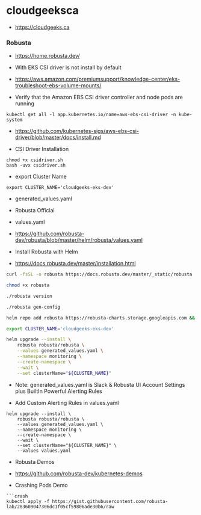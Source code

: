 # cloudgeeksca

- https://cloudgeeks.ca

### Robusta

- https://home.robusta.dev/

- With EKS CSI driver is not install by default
- https://aws.amazon.com/premiumsupport/knowledge-center/eks-troubleshoot-ebs-volume-mounts/

- Verify that the Amazon EBS CSI driver controller and node pods are running
```
kubectl get all -l app.kubernetes.io/name=aws-ebs-csi-driver -n kube-system
```

- https://github.com/kubernetes-sigs/aws-ebs-csi-driver/blob/master/docs/install.md

- CSI Driver Installation
```
chmod +x csidriver.sh
bash -uvx csidriver.sh
```


- export Cluster Name
```
export CLUSTER_NAME='cloudgeeks-eks-dev'
```

- generated_values.yaml

- Robusta Official

- values.yaml

- https://github.com/robusta-dev/robusta/blob/master/helm/robusta/values.yaml


- Install Robusta with Helm

- https://docs.robusta.dev/master/installation.html

```bash
curl -fsSL -o robusta https://docs.robusta.dev/master/_static/robusta

chmod +x robusta

./robusta version

./robusta gen-config

helm repo add robusta https://robusta-charts.storage.googleapis.com && helm repo update

export CLUSTER_NAME='cloudgeeks-eks-dev'

helm upgrade --install \
    robusta robusta/robusta \
    --values generated_values.yaml \
    --namespace monitoring \
    --create-namespace \
    --wait \
    --set clusterName="${CLUSTER_NAME}"
```

- Note: generated_values.yaml is Slack & Robusta UI Account Settings plus BuiltIn Powerful Alerting Rules

- Add Custom Alerting Rules in values.yaml
```
helm upgrade --install \
    robusta robusta/robusta \
    --values generated_values.yaml \
    --namespace monitoring \
    --create-namespace \
    --wait \
    --set clusterName="${CLUSTER_NAME}" \
    --values values.yaml
```
- Robusta Demos
- https://github.com/robusta-dev/kubernetes-demos

- Crashing Pods Demo
```
```crash
kubectl apply -f https://gist.githubusercontent.com/robusta-lab/283609047306dc1f05cf59806ade30b6/raw
```
